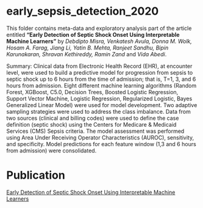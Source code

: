 # early_sepsis_detection_2020

This folder contains meta-data and exploratory analysis part of the article entitled **“Early Detection of Septic Shock Onset Using Interpretable Machine Learners”** by *Debdipto Misra, Venkatesh Avula, Donna M. Wolk, Hosam A. Farag, Jiang Li, Yatin B. Mehta, Ranjeet Sandhu, Bipin Karunakaran, Shravan Kethireddy, Ramin Zand* and *Vida Abedi*.

Summary: Clinical data from Electronic Health Record (EHR), at encounter level, were used to build a predictive model for progression from sepsis to septic shock up to 6 hours from the time of admission; that is, T=1, 3, and 6 hours from admission. Eight different machine learning algorithms (Random Forest, XGBoost, C5.0, Decision Trees, Boosted Logistic Regression, Support Vector Machine, Logistic Regression, Regularized Logistic, Bayes Generalized Linear Model) were used for model development. Two adaptive sampling strategies were used to address the class imbalance. Data from two sources (clinical and billing codes) were used to define the case definition (septic shock) using the Centers for Medicare & Medicaid Services (CMS) Sepsis criteria. The model assessment was performed using Area Under Receiving Operator Characteristics (AUROC), sensitivity, and specificity. Model predictions for each feature window (1,3 and 6 hours from admission) were consolidated. 

# Publication
[Early Detection of Septic Shock Onset Using Interpretable Machine Learners](https://www.mdpi.com/2077-0383/10/2/301)
